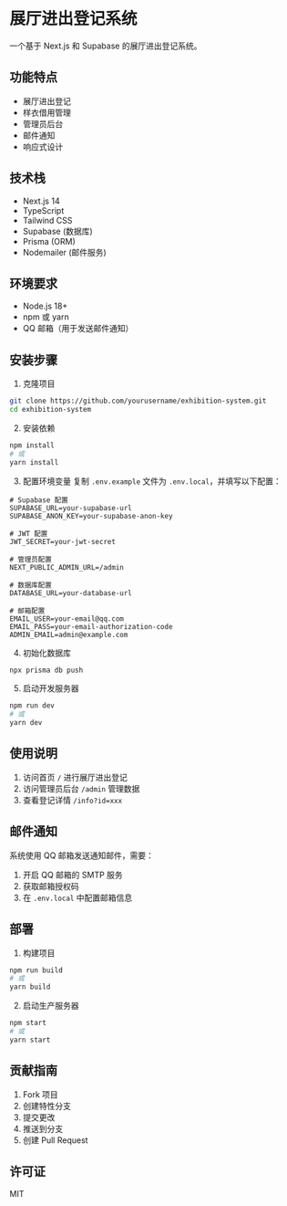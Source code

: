 # 展厅进出登记系统

一个基于 Next.js 和 Supabase 的展厅进出登记系统。

## 功能特点

- 展厅进出登记
- 样衣借用管理
- 管理员后台
- 邮件通知
- 响应式设计

## 技术栈

- Next.js 14
- TypeScript
- Tailwind CSS
- Supabase (数据库)
- Prisma (ORM)
- Nodemailer (邮件服务)

## 环境要求

- Node.js 18+
- npm 或 yarn
- QQ 邮箱（用于发送邮件通知）

## 安装步骤

1. 克隆项目
```bash
git clone https://github.com/yourusername/exhibition-system.git
cd exhibition-system
```

2. 安装依赖
```bash
npm install
# 或
yarn install
```

3. 配置环境变量
复制 `.env.example` 文件为 `.env.local`，并填写以下配置：
```env
# Supabase 配置
SUPABASE_URL=your-supabase-url
SUPABASE_ANON_KEY=your-supabase-anon-key

# JWT 配置
JWT_SECRET=your-jwt-secret

# 管理员配置
NEXT_PUBLIC_ADMIN_URL=/admin

# 数据库配置
DATABASE_URL=your-database-url

# 邮箱配置
EMAIL_USER=your-email@qq.com
EMAIL_PASS=your-email-authorization-code
ADMIN_EMAIL=admin@example.com
```

4. 初始化数据库
```bash
npx prisma db push
```

5. 启动开发服务器
```bash
npm run dev
# 或
yarn dev
```

## 使用说明

1. 访问首页 `/` 进行展厅进出登记
2. 访问管理员后台 `/admin` 管理数据
3. 查看登记详情 `/info?id=xxx`

## 邮件通知

系统使用 QQ 邮箱发送通知邮件，需要：
1. 开启 QQ 邮箱的 SMTP 服务
2. 获取邮箱授权码
3. 在 `.env.local` 中配置邮箱信息

## 部署

1. 构建项目
```bash
npm run build
# 或
yarn build
```

2. 启动生产服务器
```bash
npm start
# 或
yarn start
```

## 贡献指南

1. Fork 项目
2. 创建特性分支
3. 提交更改
4. 推送到分支
5. 创建 Pull Request

## 许可证

MIT
